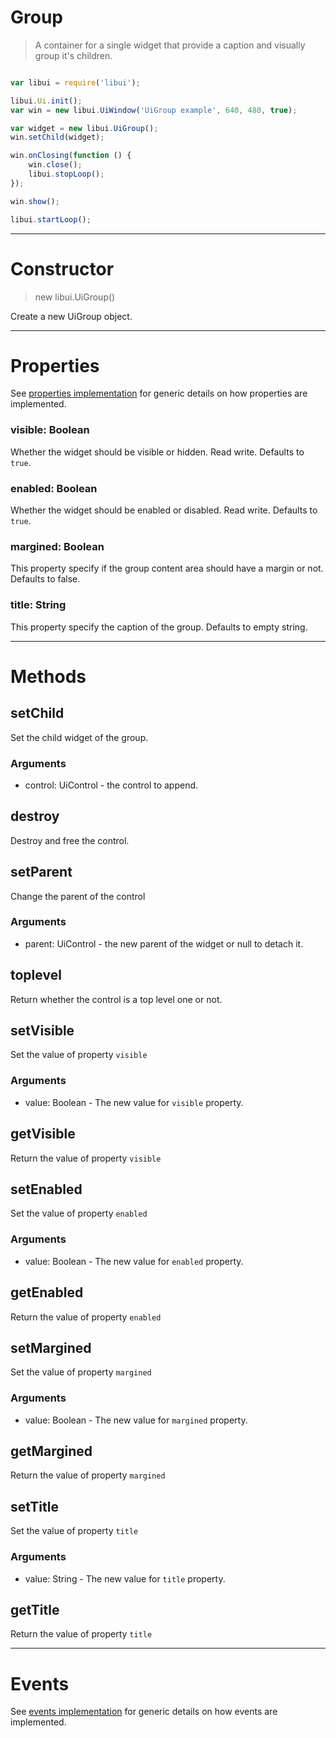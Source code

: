 
# Group

> A container for a single widget that provide a caption and visually group it's children.



```js

var libui = require('libui');

libui.Ui.init();
var win = new libui.UiWindow('UiGroup example', 640, 480, true);

var widget = new libui.UiGroup();
win.setChild(widget);

win.onClosing(function () {
	win.close();
	libui.stopLoop();
});

win.show();

libui.startLoop();

```

---

# Constructor

> new libui.UiGroup()

Create a new UiGroup object.

---

# Properties

See [properties implementation](properties.md) for generic details on how properties are implemented.


### visible: Boolean

Whether the widget should be visible or hidden. 
Read write.
Defaults to `true`.



### enabled: Boolean

Whether the widget should be enabled or disabled. 
Read write.
Defaults to `true`.



### margined: Boolean

This property specify if the group content area should have a margin or not.
Defaults to false.



### title: String

This property specify the caption of the group.
Defaults to empty string.




---

# Methods


## setChild

Set the child widget of the group.


### Arguments

* control: UiControl - the control to append.



## destroy

Destroy and free the control.




## setParent

Change the parent of the control


### Arguments

* parent: UiControl - the new parent of the widget or null to detach it.



## toplevel

Return whether the control is a top level one or not.




## setVisible

Set the value of property `visible`

### Arguments

* value: Boolean - The new value for `visible` property.

## getVisible

Return the value of property `visible`



## setEnabled

Set the value of property `enabled`

### Arguments

* value: Boolean - The new value for `enabled` property.

## getEnabled

Return the value of property `enabled`



## setMargined

Set the value of property `margined`

### Arguments

* value: Boolean - The new value for `margined` property.

## getMargined

Return the value of property `margined`



## setTitle

Set the value of property `title`

### Arguments

* value: String - The new value for `title` property.

## getTitle

Return the value of property `title`



---

# Events

See [events implementation](events.md) for generic details on how events are implemented.



